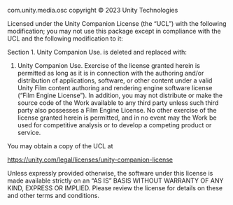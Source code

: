 com.unity.media.osc copyright © 2023 Unity Technologies

Licensed under the Unity Companion License (the “UCL”) with the following modification; you may not use this package except in compliance with the UCL and the following modification to it:

Section 1. Unity Companion Use. is deleted and replaced with:

1. Unity Companion Use. Exercise of the license granted herein is permitted as long as it is in connection with the authoring and/or distribution of applications, software, or other content under a valid Unity Film content authoring and rendering engine software license (“Film Engine License”). In addition, you may not distribute or make the source code of the Work available to any third party unless such third party also possesses a Film Engine License. No other exercise of the license granted herein is permitted, and in no event may the Work be used for competitive analysis or to develop a competing product or service.

You may obtain a copy of the UCL at 

https://unity.com/legal/licenses/unity-companion-license 

Unless expressly provided otherwise, the software under this license is made available strictly on an “AS IS” BASIS WITHOUT WARRANTY OF ANY KIND, EXPRESS OR IMPLIED. Please review the license for details on these and other terms and conditions.

